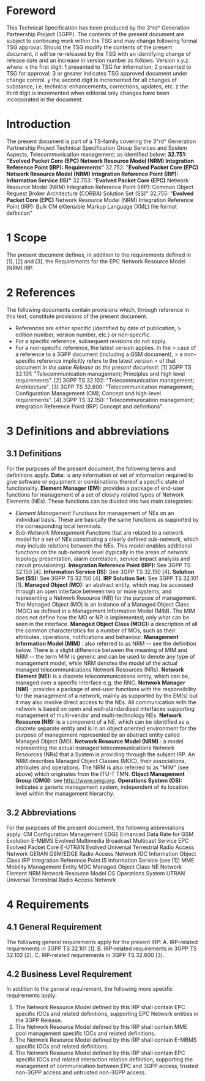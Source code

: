 # Foreword
This Technical Specification has been produced by the 3^rd^ Generation
Partnership Project (3GPP).
The contents of the present document are subject to continuing work within the
TSG and may change following formal TSG approval. Should the TSG modify the
contents of the present document, it will be re-released by the TSG with an
identifying change of release date and an increase in version number as
follows:
Version x.y.z
where:
x the first digit:
1 presented to TSG for information;
2 presented to TSG for approval;
3 or greater indicates TSG approved document under change control.
y the second digit is incremented for all changes of substance, i.e. technical
enhancements, corrections, updates, etc.
z the third digit is incremented when editorial only changes have been
incorporated in the document.
# Introduction
The present document is part of a TS-family covering the 3^rd^ Generation
Partnership Project Technical Specification Group Services and System Aspects,
Telecommunication management; as identified below:
**32.751: \"Evolved Packet Core (EPC) Network Resource Model (NRM) Integration
Reference Point (IRP): Requirements\"**
32.752: \"**Evolved Packet Core (EPC) Network Resource Model (NRM) Integration
Reference Point (IRP): Information Service (IS)\"**
32.753: \"**Evolved Packet Core (EPC)** Network Resource Model (NRM)
Integration Reference Point (IRP): Common Object Request Broker Architecture
(CORBA) Solution Set (SS)\"
32.755: \"**Evolved Packet Core (EPC)** Network Resource Model (NRM)
Integration Reference Point (IRP): Bulk CM eXtensible Markup Language (XML)
file format definition\"
# 1 Scope
The present document defines, in addition to the requirements defined in [1],
[2] and [3], the Requirements for the EPC Network Resource Model (NRM) IRP.
# 2 References
The following documents contain provisions which, through reference in this
text, constitute provisions of the present document.
  * References are either specific (identified by date of publication, > edition number, version number, etc.) or non‑specific.
  * For a specific reference, subsequent revisions do not apply.
  * For a non-specific reference, the latest version applies. In the > case of a reference to a 3GPP document (including a GSM document), > a non-specific reference implicitly refers to the latest version > of that document _in the same Release as the present document_.
[1] 3GPP TS 32.101: \"Telecommunication management; Principles and high level
requirements\".
[2] 3GPP TS 32.102: \"Telecommunication management; Architecture\".
[3] 3GPP TS 32.600: \"Telecommunication management; Configuration Management
(CM); Concept and high-level requirements\".
[4] 3GPP TS 32.150: \"Telecommunication management; Integration Reference
Point (IRP) Concept and definitions\".
# 3 Definitions and abbreviations
## 3.1 Definitions
For the purposes of the present document, the following terms and definitions
apply.
**Data:** is any information or set of information required to give software
or equipment or combinations thereof a specific state of functionality.
**Element Manager (EM):** provides a package of end-user functions for
management of a set of closely related types of Network Elements (NEs). These
functions can be divided into two main categories:
  * _Element Management Functions_ for management of NEs on an individual basis. These are basically the same functions as supported by the corresponding local terminals.
  * _Sub-Network Management Functions_ that are related to a network model for a set of NEs constituting a clearly defined sub-network, which may include relations between the NEs. This model enables additional functions on the sub-network level (typically in the areas of network topology presentation, alarm correlation, service impact analysis and circuit provisioning).
**Integration Reference Point (IRP):** See 3GPP TS 32.150 [4].
**Information Service (IS):** See 3GPP TS 32.150 [4].
**Solution Set (SS):** See 3GPP TS 32.150 [4].
**IRP Solution Set:** See 3GPP TS 32.101 [1].
**Managed Object (MO):** an abstract entity, which may be accessed through an
open interface between two or more systems, and representing a Network
Resource (NR) for the purpose of management. The Managed Object (MO) is an
instance of a Managed Object Class (MOC) as defined in a Management
Information Model (MIM). The MIM does not define how the MO or NR is
implemented; only what can be seen in the interface.
**Managed Object Class (MOC):** a description of all the common
characteristics for a number of MOs, such as their attributes, operations,
notifications and behaviour.
**Management Information Model (MIM)** : also referred to as NRM -- see the
definition below. There is a slight difference between the meaning of MIM and
NRM -- the term MIM is generic and can be used to denote any type of
management model, while NRM denotes the model of the actual managed
telecommunications Network Resources (NRs).
**Network Element (NE):** is a discrete telecommunications entity, which can
be, managed over a specific interface e.g. the RNC.
**Network Manager (NM)** : provides a package of end-user functions with the
responsibility for the management of a network, mainly as supported by the
EM(s) but it may also involve direct access to the NEs. All communication with
the network is based on open and well-standardised interfaces supporting
management of multi-vendor and multi-technology NEs.
**Network Resource (NR):** is a component of a NE, which can be identified as
a discrete separate entity and is in an object oriented environment for the
purpose of management represented by an abstract entity called Managed Object
(MO).
**Network Resource Model (NRM)** : a model representing the actual managed
telecommunications Network Resources (NRs) that a System is providing through
the subject IRP. An NRM describes Managed Object Classes (MOC), their
associations, attributes and operations. The NRM is also referred to as
\"MIM\" (see above) which originates from the ITU-T TMN.
**Object Management Group (OMG):** see http://www.omg.org.
**Operations System (OS):** indicates a generic management system, independent
of its location level within the management hierarchy.
## 3.2 Abbreviations
For the purposes of the present document, the following abbreviations apply:
CM Configuration Management
EDGE Enhanced Data Rate for GSM Evolution
E-MBMS Evolved Multimedia Broadcast Multicast Service
EPC Evolved Packet Core
E-UTRAN Evolved Universal Terrestrial Radio Access Network
GERAN GSM/EDGE Radio Access Network
IOC Information Object Class
IRP Integration Reference Point
IS Information Service (see [1])
MME Mobility Management Entity
MOC Managed Object Class
NE Network Element
NRM Network Resource Model
OS Operations System
UTRAN Universal Terrestrial Radio Access Network
# 4 Requirements
## 4.1 General Requirement
The following general requirements apply for the present IRP:
A. IRP-related requirements in 3GPP TS 32.101 [1].
B. IRP-related requirements in 3GPP TS 32.102 [2].
C. IRP-related requirements in 3GPP TS 32.600 [3].
## 4.2 Business Level Requirement
In addition to the general requirement, the following more specific
requirements apply:
  1. The Network Resource Model defined by this IRP shall contain EPC specific IOCs and related definitions, supporting EPC Network entities in the 3GPP Release.
  2. The Network Resource Model defined by this IRP shall contain MME pool management specific IOCs and related definitions.
  3. The Network Resource Model defined by this IRP shall contain E-MBMS specific IOCs and related definitions.
  4. The Network Resource Model defined by this IRP shall contain EPC specific IOCs and related interaction relation definition, supporting the management of communication between EPC and 3GPP access, trusted non-3GPP access and untrusted non-3GPP access.
#